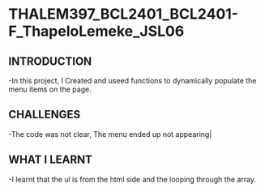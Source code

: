 # THALEM397_BCL2401_BCL2401-F_ThapeloLemeke_JSL06


## INTRODUCTION

-In this project,  I Created and useed functions to dynamically populate the menu items on the page.

## CHALLENGES

-The code was not clear, The menu ended up not appearing|

## WHAT I LEARNT

-I learnt that the ul is from the html side and the looping through the array. 
